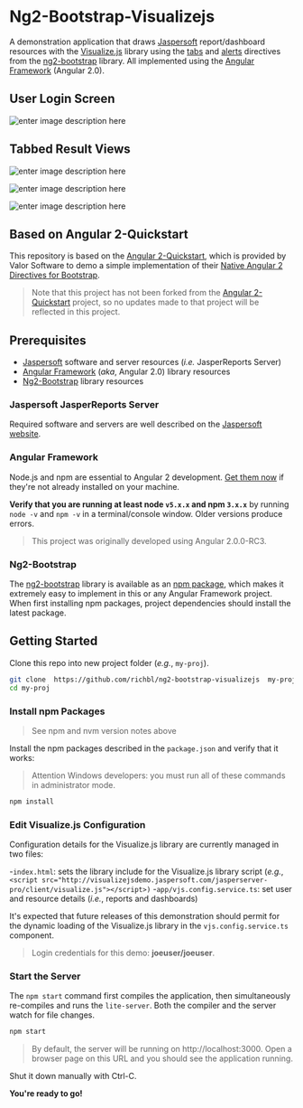 # Ng2-Bootstrap-Visualizejs
A demonstration application that draws [Jaspersoft](http://www.jaspersoft.com/) report/dashboard resources with the [Visualize.js](http://community.jaspersoft.com/project/visualizejs) library using the [tabs](http://valor-software.com/ng2-bootstrap/#/tabs) and [alerts](http://valor-software.com/ng2-bootstrap/#/alerts) directives from the [ng2-bootstrap](https://github.com/valor-software/ng2-bootstrap) library. All implemented using the [Angular Framework](https://angular.io/) (Angular 2.0).

## User Login Screen
![enter image description here](https://cloud.githubusercontent.com/assets/10182110/16470095/16c8664a-3e09-11e6-95b5-93be3e0ccb0f.png)
## Tabbed Result Views
![enter image description here](https://cloud.githubusercontent.com/assets/10182110/16470115/2ad353a2-3e09-11e6-856b-6fee94ea7edf.png)

![enter image description here](https://cloud.githubusercontent.com/assets/10182110/16470519/7767b4ae-3e0b-11e6-867e-65aaf4aff737.png)

![enter image description here](https://cloud.githubusercontent.com/assets/10182110/16470559/be02fd6a-3e0b-11e6-8a50-85ec58fdc8b8.png)

## Based on Angular 2-Quickstart
This repository is based on the [Angular 2-Quickstart](https://github.com/valor-software/angular2-quickstart), which is provided by Valor Software to demo a simple implementation of their [Native Angular 2 Directives for Bootstrap](http://valor-software.com/ng2-bootstrap/#/).

> Note that this project has not been forked from the [Angular 2-Quickstart](https://github.com/valor-software/angular2-quickstart) project, so no updates made to that project will be reflected in this project.


## Prerequisites

 - [Jaspersoft](http://jaspersoft.com/quick-start) software and server resources (*i.e.* JasperReports Server)
 - [Angular Framework](https://angular.io/)  (*aka*, Angular 2.0) library resources
 - [Ng2-Bootstrap](https://github.com/valor-software/ng2-bootstrap) library resources

### Jaspersoft JasperReports Server
Required software and servers are well described on the [Jaspersoft website](http://jaspersoft.com/quick-start).

### Angular Framework
Node.js and npm are essential to Angular 2 development. <a href="https://docs.npmjs.com/getting-started/installing-node" target="_blank" title="Installing Node.js and updating npm"> Get them now</a> if they're not already installed on your machine.
 
**Verify that you are running at least node `v5.x.x` and npm `3.x.x`**
by running `node -v` and `npm -v` in a terminal/console window.
Older versions produce errors.

> This project was originally developed using Angular 2.0.0-RC3.

### Ng2-Bootstrap
The [ng2-bootstrap](https://github.com/valor-software/ng2-bootstrap) library is available as an [npm package](https://www.npmjs.com/package/ng2-bootstrap), which makes it extremely easy to implement in this or any Angular Framework project. When first installing npm packages, project dependencies should install the latest package.

## Getting Started

Clone this repo into new project folder (*e.g.*, `my-proj`).
```bash
git clone  https://github.com/richbl/ng2-bootstrap-visualizejs  my-proj
cd my-proj
```

### Install npm Packages

> See npm and nvm version notes above

Install the npm packages described in the `package.json` and verify that it works:

> Attention Windows developers: you must run all of these commands in administrator mode.

```bash
npm install
```

### Edit Visualize.js Configuration

Configuration details for the Visualize.js library are currently managed in two files:

-`index.html`: sets the library include for the Visualize.js library script (*e.g.*,  `<script src="http://visualizejsdemo.jaspersoft.com/jasperserver-pro/client/visualize.js"></script>)`
-`app/vjs.config.service.ts`: set user and resource details (*i.e.*, reports and dashboards) 

It's expected that future releases of this demonstration should permit for the dynamic loading of the Visualize.js library in the `vjs.config.service.ts` component.

> Login credentials for this demo: **joeuser/joeuser**.

### Start the Server

The `npm start` command first compiles the application, 
then simultaneously re-compiles and runs the `lite-server`.
Both the compiler and the server watch for file changes.

```bash
npm start
```

> By default, the server will be running on http://localhost:3000. Open a browser page on this URL and you should see the application running.

Shut it down manually with Ctrl-C.

**You're ready to go!**
